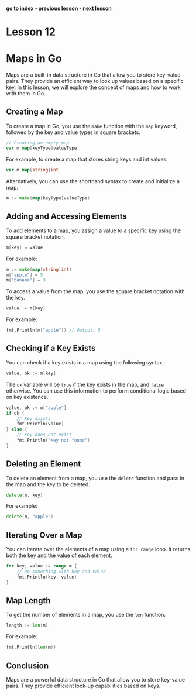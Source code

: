 #### [go to index](https://github.com/KerimCETINBAS/golang) - [previous lesson](https://github.com/KerimCETINBAS/golang/tree/lesson_11) - [next lesson](https://github.com/KerimCETINBAS/golang/tree/lesson_13)

&#10;

# Lesson 12

# Maps in Go

Maps are a built-in data structure in Go that allow you to store key-value pairs. They provide an efficient way to look up values based on a specific key. In this lesson, we will explore the concept of maps and how to work with them in Go.

## Creating a Map

To create a map in Go, you use the `make` function with the `map` keyword, followed by the key and value types in square brackets.

```go
// Creating an empty map
var m map[keyType]valueType
```

For example, to create a map that stores string keys and int values:

```go
var m map[string]int
```

Alternatively, you can use the shorthand syntax to create and initialize a map:

```go
m := make(map[keyType]valueType)
```

## Adding and Accessing Elements

To add elements to a map, you assign a value to a specific key using the square bracket notation.

```go
m[key] = value
```

For example:

```go
m := make(map[string]int)
m["apple"] = 5
m["banana"] = 3
```

To access a value from the map, you use the square bracket notation with the key.

```go
value := m[key]
```

For example:

```go
fmt.Println(m["apple"]) // Output: 5
```

## Checking if a Key Exists

You can check if a key exists in a map using the following syntax:

```go
value, ok := m[key]
```

The `ok` variable will be `true` if the key exists in the map, and `false` otherwise. You can use this information to perform conditional logic based on key existence.

```go
value, ok := m["apple"]
if ok {
    // Key exists
    fmt.Println(value)
} else {
    // Key does not exist
    fmt.Println("Key not found")
}
```

## Deleting an Element

To delete an element from a map, you use the `delete` function and pass in the map and the key to be deleted.

```go
delete(m, key)
```

For example:

```go
delete(m, "apple")
```

## Iterating Over a Map

You can iterate over the elements of a map using a `for range` loop. It returns both the key and the value of each element.

```go
for key, value := range m {
    // Do something with key and value
    fmt.Println(key, value)
}
```

## Map Length

To get the number of elements in a map, you use the `len` function.

```go
length := len(m)
```

For example:

```go
fmt.Println(len(m))
```

## Conclusion

Maps are a powerful data structure in Go that allow you to store key-value pairs. They provide efficient look-up capabilities based on keys.
